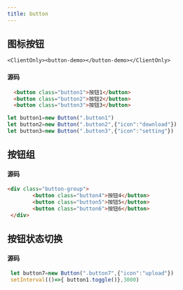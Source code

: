 ```yaml
---
title: button
---
```

## 图标按钮
    <ClientOnly><button-demo></button-demo></ClientOnly>
#### 源码

```html
  <button class="button1">按钮1</button>
  <button class="button2">按钮2</button>
  <button class="button3">按钮3</button>
```



```javascript
let button1=new Button(".button1")
let button2=new Button(".button2",{"icon":"download"})
let button3=new Button(".button3",{"icon":"setting"})
```

## 按钮组



<ClientOnly><button-group></button-group></ClientOnly>

#### 源码

```html
<div class="button-group">
        <button class="button4">按钮4</button>
        <button class="button5">按钮5</button>
        <button class="button6">按钮6</button>
 </div>
```

## 按钮状态切换



<ClientOnly><button-toggle></button-toggle></ClientOnly>

#### 源码 

```javascript
 let button7=new Button(".button7",{"icon":"upload"})
 setInterval(()=>{ button1.toggle()},3000)
```

